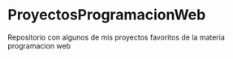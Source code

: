 # ProyectosProgramacionWeb
 Repositorio con algunos de mis proyectos favoritos de la materia programacion web
